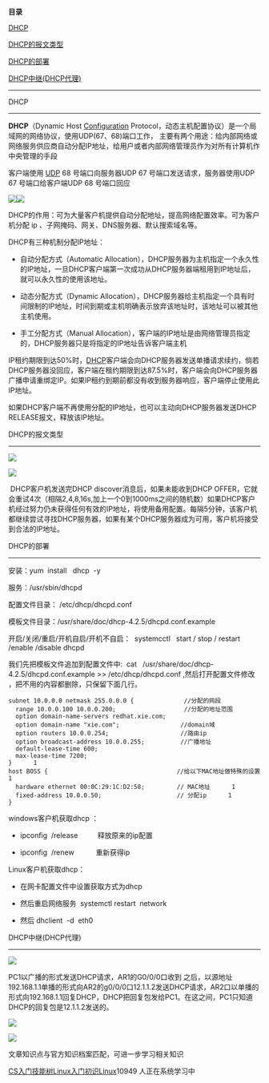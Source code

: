 **目录**

[DHCP](#t0)

[DHCP的报文类型](#t1)

[DHCP的部署](#t2)

[DHCP中继(DHCP代理)](#t3)

* * *

DHCP
----

**DHCP**（Dynamic Host [Configuration](https://so.csdn.net/so/search?q=Configuration&spm=1001.2101.3001.7020) Protocol，动态主机配置协议）是一个局域网的网络协议，使用UDP(67、68)端口工作， 主要有两个用途：给内部网络或网络服务供应商自动分配IP地址，给用户或者内部网络管理员作为对所有计算机作中央管理的手段

客户端使用 [UDP](https://so.csdn.net/so/search?q=UDP&spm=1001.2101.3001.7020) 68 号端口向服务器UDP 67 号端口发送请求，服务器使用UDP 67 号端口给客户端UDP 68 号端口回应

![](https://img-blog.csdn.net/20181018150323473?watermark/2/text/aHR0cHM6Ly9ibG9nLmNzZG4ubmV0L3FxXzM2MTE5MTky/font/5a6L5L2T/fontsize/400/fill/I0JBQkFCMA==/dissolve/70)![](https://img-blog.csdn.net/20181018150430863?watermark/2/text/aHR0cHM6Ly9ibG9nLmNzZG4ubmV0L3FxXzM2MTE5MTky/font/5a6L5L2T/fontsize/400/fill/I0JBQkFCMA==/dissolve/70)

DHCP的作用：可为大量客户机提供自动分配地址，提高网络配置效率。可为客户机分配 ip 、子网掩码、网关、DNS服务器、默认搜索域名等。  
DHCP有三种机制分配IP地址：

*   自动分配方式（Automatic Allocation），DHCP服务器为主机指定一个永久性的IP地址，一旦DHCP客户端第一次成功从DHCP服务器端租用到IP地址后，就可以永久性的使用该地址。
*   动态分配方式（Dynamic Allocation），DHCP服务器给主机指定一个具有时间限制的IP地址，时间到期或主机明确表示放弃该地址时，该地址可以被其他主机使用。
*   手工分配方式（Manual Allocation），客户端的IP地址是由网络管理员指定的，DHCP服务器只是将指定的IP地址告诉客户端主机

IP租约期限到达50%时，[DHCP](https://so.csdn.net/so/search?q=DHCP&spm=1001.2101.3001.7020)客户端会向DHCP服务器发送单播请求续约，倘若DHCP服务器没回应，客户端在租约期限到达87.5%时，客户端会向DHCP服务器广播申请重绑定IP。如果IP租约到期前都没有收到服务器响应，客户端停止使用此IP地址。  
如果DHCP客户端不再使用分配的IP地址，也可以主动向DHCP服务器发送DHCP RELEASE报文，释放该IP地址。

DHCP的报文类型
---------

![](https://img-blog.csdn.net/20181018144338106?watermark/2/text/aHR0cHM6Ly9ibG9nLmNzZG4ubmV0L3FxXzM2MTE5MTky/font/5a6L5L2T/fontsize/400/fill/I0JBQkFCMA==/dissolve/70)

![](https://img-blog.csdn.net/20181018144352268?watermark/2/text/aHR0cHM6Ly9ibG9nLmNzZG4ubmV0L3FxXzM2MTE5MTky/font/5a6L5L2T/fontsize/400/fill/I0JBQkFCMA==/dissolve/70)

 DHCP客户机发送完DHCP discover消息后，如果未能收到DHCP OFFER，它就会重试4次（相隔2,4,8,16s,加上一个0到1000ms之间的随机数）如果DHCP客户机经过努力仍未获得任何有效的IP地址，将使用备用配置。每隔5分钟，该客户机都继续尝试寻找DHCP服务器，如果有某个DHCP服务器成为可用，客户机将接受到合法的IP地址。

DHCP的部署
-------

​​​​安装：yum  install   dhcp  -y   
服务：/usr/sbin/dhcpd  
配置文件目录： /etc/dhcp/dhcpd.conf  

模板文件目录：/usr/share/doc/dhcp-4.2.5/dhcpd.conf.example  
开启/关闭/重启/开机自启/开机不自启：  systemcctl   start / stop / restart /enable /disable dhcpd

我们先把模板文件追加到配置文件中:  cat   /usr/share/doc/dhcp-4.2.5/dhcpd.conf.example >> /etc/dhcp/dhcpd.conf ,然后打开配置文件修改 ，把不用的内容都删除，只保留下面几行。

```
subnet 10.0.0.0 netmask 255.0.0.0 {              //分配的网段      
  range 10.0.0.100 10.0.0.200;                   //分配的地址范围      
  option domain-name-servers redhat.xie.com;      
  option domain-name "xie.com";                 //domain域      
  option routers 10.0.0.254;                    //路由ip      
  option broadcast-address 10.0.0.255;          //广播地址      
  default-lease-time 600;      
  max-lease-time 7200;      
}      1
host BOSS {                                    //给以下MAC地址做特殊的设置      1
  hardware ethernet 00:0C:29:1C:D2:58;         // MAC地址      1
  fixed-address 10.0.0.50;                     // 分配ip      1
}
```


windows客户机获取dhcp ：

*   ipconfig  /release          释放原来的ip配置
*   ipconfig  /renew           重新获得ip

Linux客户机获取dhcp： 

*   在网卡配置文件中设置获取方式为dhcp
*   然后重启网络服务  systemctl restart  network 
*   然后 dhclient  -d  eth0

DHCP中继(DHCP代理)
--------------

![](https://img-blog.csdn.net/20181018144644739?watermark/2/text/aHR0cHM6Ly9ibG9nLmNzZG4ubmV0L3FxXzM2MTE5MTky/font/5a6L5L2T/fontsize/400/fill/I0JBQkFCMA==/dissolve/70)

PC1以广播的形式发送DHCP请求，AR1的G0/0/0口收到 之后，以源地址192.168.1.1单播的形式向AR2的g0/0/0口12.1.1.2发送DHCP请求，AR2口以单播的形式向192.168.1.1回复DHCP，DHCP把回复包发给PC1。在这之间，PC1只知道DHCP的回复包是12.1.1.2发送的。

![](https://img-blog.csdn.net/20181018144701196?watermark/2/text/aHR0cHM6Ly9ibG9nLmNzZG4ubmV0L3FxXzM2MTE5MTky/font/5a6L5L2T/fontsize/400/fill/I0JBQkFCMA==/dissolve/70)

![](https://img-blog.csdn.net/20181018144708639?watermark/2/text/aHR0cHM6Ly9ibG9nLmNzZG4ubmV0L3FxXzM2MTE5MTky/font/5a6L5L2T/fontsize/400/fill/I0JBQkFCMA==/dissolve/70)

文章知识点与官方知识档案匹配，可进一步学习相关知识

[CS入门技能树](https://edu.csdn.net/skill/gml/gml-1c31834f07b04bcc9c5dff5baaa6680c)[Linux入门](https://edu.csdn.net/skill/gml/gml-1c31834f07b04bcc9c5dff5baaa6680c)[初识Linux](https://edu.csdn.net/skill/gml/gml-1c31834f07b04bcc9c5dff5baaa6680c)10949 人正在系统学习中